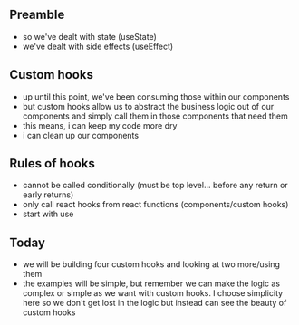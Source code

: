 ## Preamble
- so we've dealt with state (useState)
- we've dealt with side effects (useEffect)

## Custom hooks
- up until this point, we've been consuming those within our components
- but custom hooks allow us to abstract the business logic out of our components and simply call them in those components that need them
- this means, i can keep my code more dry
- i can clean up our components

## Rules of hooks
- cannot be called conditionally (must be top level... before any return or early returns)
- only call react hooks from react functions (components/custom hooks)
- start with use

## Today
- we will be building four custom hooks and looking at two more/using them
- the examples will be simple, but remember we can make the logic as complex or simple as we want with custom hooks. I choose simplicity here so we don't get lost in the logic but instead can see the beauty of custom hooks


